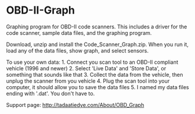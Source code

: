 # OBD-II-Graph
Graphing program for OBD-II code scanners.  This includes a driver for the code scanner, sample data files, and the graphing program.

Download, unzip and install the Code_Scanner_Graph.zip.  When you run it, load any of the data files, show graph, and select sensors.

To use your own data:
	1.  Connect you scan tool to an OBD-II compliant vehicle (1996 and newer)
	2.  Select 'Live Data' and 'Store Data', or something that sounds like that
	3.  Collect the data from the vehicle, then unplug the scanner from you vehicle
	4.  Plug the scan tool into your computer, it should allow you to save the data files
	5.  I named my data files ending with '.dat'.  You don't have to.  
	
Support page: http://tadaatiedye.com/About/OBD_Graph
